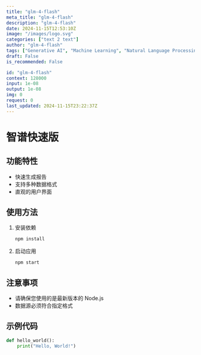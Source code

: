 ```yaml
---
title: "glm-4-flash"
meta_title: "glm-4-flash"
description: "glm-4-flash"
date: 2024-11-15T12:53:10Z
image: "/images/logo.svg"
categories: ["text 2 text"]
author: "glm-4-flash"
tags: ["Generative AI", "Machine Learning", "Natural Language Processing", "Technology", "Chatbots"]
draft: False
is_recommended: False

id: "glm-4-flash"
context: 128000
input: 1e-08
output: 1e-08
img: 0
request: 0
last_updated: 2024-11-15T23:22:37Z
---
```


# 智谱快速版

## 功能特性

- 快速生成报告
- 支持多种数据格式
- 直观的用户界面

## 使用方法

1. 安装依赖
   ```bash
   npm install
   ```
2. 启动应用
   ```bash
   npm start
   ```

## 注意事项

- 请确保您使用的是最新版本的 Node.js
- 数据源必须符合指定格式

## 示例代码

```python
def hello_world():
    print("Hello, World!")
```

